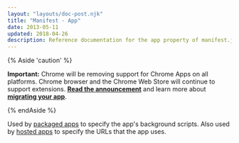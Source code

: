 ```yaml
---
layout: "layouts/doc-post.njk"
title: "Manifest - App"
date: 2013-05-11
updated: 2018-04-26
description: Reference documentation for the app property of manifest.json.
---
```


{% Aside 'caution' %}

**Important:** Chrome will be removing support for Chrome Apps on all platforms. Chrome browser and
the Chrome Web Store will continue to support extensions. [**Read the announcement**][1] and learn
more about [**migrating your app**][2].

{% endAside %}

Used by [packaged apps][3] to specify the app's background scripts. Also used by [hosted apps][4] to
specify the URLs that the app uses.

[1]: https://blog.chromium.org/2020/08/changes-to-chrome-app-support-timeline.html
[2]: /apps/migration
[3]: /trunk/apps/app_lifecycle#eventpage
[4]: https://developers.google.com/chrome/apps/docs/developers_guide#live
